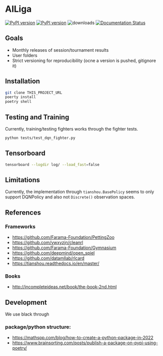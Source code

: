 # AILiga
[![PyPI version][pypi image]][pypi link] [![PyPI version][pypi versions]][pypi link]  ![downloads](https://img.shields.io/pypi/dm/ailiga.svg) [![Documentation Status](https://readthedocs.org/projects/ailiga/badge/?version=latest)](https://ailiga.readthedocs.io/en/latest/?badge=latest)

## Goals

* Monthly releases of session/tournament results
* User folders
* Strict versioning for reproducibility (ocne a version is pushed, gitignore it)

## Installation

```sh
git clone THIS_PROJECT_URL
poerty install
poetry shell
```




## Testing and Training

Currently, training/testing fighters works through the fighter tests.
```sh
python tests/test_dqn_fighter.py
```

## Tensorboard

```sh
tensorboard --logdir log/ --load_fast=false
```


## Limitations

Currently, the implementation through `tianshou.BasePolicy` seems to only support DQNPolicy and also not `Discrete()` observation spaces.

## References

### Frameworks

* https://github.com/Farama-Foundation/PettingZoo
* https://github.com/vwxyzjn/cleanrl
* https://github.com/Farama-Foundation/Gymnasium
* https://github.com/deepmind/open_spiel
* https://github.com/datamllab/rlcard
* https://tianshou.readthedocs.io/en/master/

### Books

* http://incompleteideas.net/book/the-book-2nd.html


## Development

We use black through

### package/python structure:

* https://mathspp.com/blog/how-to-create-a-python-package-in-2022
* https://www.brainsorting.com/posts/publish-a-package-on-pypi-using-poetry/

[doc stable]: https://apn-pucky.github.io/ailiga/index.html
[doc test]: https://apn-pucky.github.io/ailiga/test/index.html

[pypi image]: https://badge.fury.io/py/ailiga.svg
[pypi link]: https://pypi.org/project/ailiga/
[pypi versions]: https://img.shields.io/pypi/pyversions/ailiga.svg

[a s image]: https://github.com/APN-Pucky/ailiga/actions/workflows/stable.yml/badge.svg
[a s link]: https://github.com/APN-Pucky/ailiga/actions/workflows/stable.yml
[a t link]: https://github.com/APN-Pucky/ailiga/actions/workflows/test.yml
[a t image]: https://github.com/APN-Pucky/ailiga/actions/workflows/test.yml/badge.svg

[cc s q i]: https://app.codacy.com/project/badge/Grade/38630d0063814027bd4d0ffaa73790a2?branch=stable
[cc s q l]: https://www.codacy.com/gh/APN-Pucky/ailiga/dashboard?utm_source=github.com&amp;utm_medium=referral&amp;utm_content=APN-Pucky/ailiga&amp;utm_campaign=Badge_Grade?branch=stable
[cc s c i]: https://app.codacy.com/project/badge/Coverage/38630d0063814027bd4d0ffaa73790a2?branch=stable
[cc s c l]: https://www.codacy.com/gh/APN-Pucky/ailiga/dashboard?utm_source=github.com&utm_medium=referral&utm_content=APN-Pucky/ailiga&utm_campaign=Badge_Coverage?branch=stable

[cc q i]: https://app.codacy.com/project/badge/Grade/38630d0063814027bd4d0ffaa73790a2
[cc q l]: https://www.codacy.com/gh/APN-Pucky/ailiga/dashboard?utm_source=github.com&amp;utm_medium=referral&amp;utm_content=APN-Pucky/ailiga&amp;utm_campaign=Badge_Grade
[cc c i]: https://app.codacy.com/project/badge/Coverage/38630d0063814027bd4d0ffaa73790a2
[cc c l]: https://www.codacy.com/gh/APN-Pucky/ailiga/dashboard?utm_source=github.com&utm_medium=referral&utm_content=APN-Pucky/ailiga&utm_campaign=Badge_Coverage

[c s i]: https://coveralls.io/repos/github/APN-Pucky/ailiga/badge.svg?branch=stable
[c s l]: https://coveralls.io/github/APN-Pucky/ailiga?branch=stable
[c t l]: https://coveralls.io/github/APN-Pucky/ailiga?branch=master
[c t i]: https://coveralls.io/repos/github/APN-Pucky/ailiga/badge.svg?branch=master

[rtd s i]: https://readthedocs.org/projects/ailiga/badge/?version=stable
[rtd s l]: https://ailiga.readthedocs.io/en/stable/?badge=stable
[rtd t i]: https://readthedocs.org/projects/ailiga/badge/?version=latest
[rtd t l]: https://ailiga.readthedocs.io/en/latest/?badge=latest
